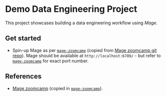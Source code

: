 # Demo Data Engineering Project

This project showcases building a data engineering workflow using *Mage*. 


## Get started

- Spin-up Mage as per [`mage-zoomcamp`](./mage-zoomcamp) (copied from [Mage zoomcamp git repo](https://github.com/mage-ai/mage-zoomcamp)). Mage should be available at `http://localhost:6789/` - but refer to [`mage-zoomcamp`](./mage-zoomcamp/.env) for exact port number. 


## References

- [Mage zoomcamp](https://github.com/mage-ai/mage-zoomcamp) (copied in [`mage-zoomcamp`](./mage-zoomcamp)).